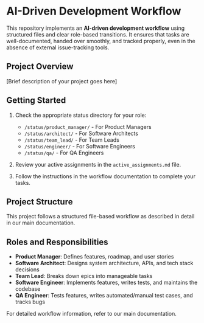 # AI-Driven Development Workflow

This repository implements an **AI-driven development workflow** using structured files and clear role-based transitions. It ensures that tasks are well-documented, handed over smoothly, and tracked properly, even in the absence of external issue-tracking tools.

## Project Overview
[Brief description of your project goes here]

## Getting Started
1. Check the appropriate status directory for your role:
   - `/status/product_manager/` - For Product Managers
   - `/status/architect/` - For Software Architects
   - `/status/team_lead/` - For Team Leads
   - `/status/engineer/` - For Software Engineers
   - `/status/qa/` - For QA Engineers

2. Review your active assignments in the `active_assignments.md` file.

3. Follow the instructions in the workflow documentation to complete your tasks.

## Project Structure
This project follows a structured file-based workflow as described in detail in our main documentation.

## Roles and Responsibilities
- **Product Manager**: Defines features, roadmap, and user stories
- **Software Architect**: Designs system architecture, APIs, and tech stack decisions
- **Team Lead**: Breaks down epics into manageable tasks
- **Software Engineer**: Implements features, writes tests, and maintains the codebase
- **QA Engineer**: Tests features, writes automated/manual test cases, and tracks bugs

For detailed workflow information, refer to our main documentation.
